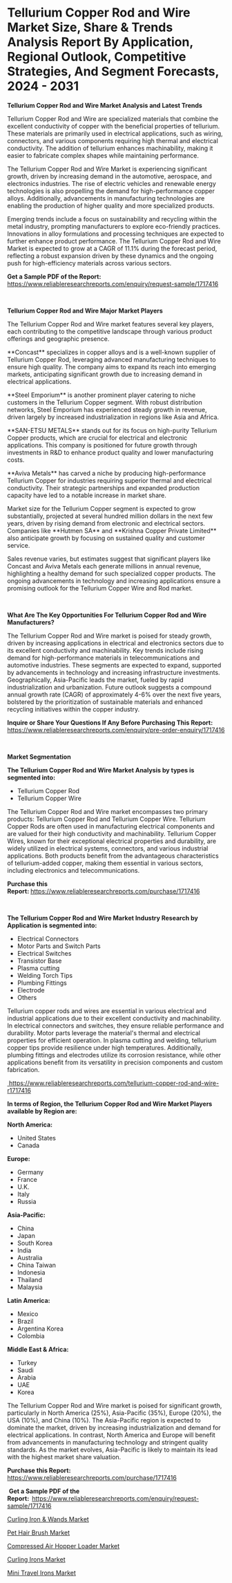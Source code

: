 <p><h1>Tellurium Copper Rod and Wire Market Size, Share & Trends Analysis Report By Application, Regional Outlook, Competitive Strategies, And Segment Forecasts, 2024 - 2031</h1></p><p><strong>Tellurium Copper Rod and Wire Market Analysis and Latest Trends</strong></p>
<p><p>Tellurium Copper Rod and Wire are specialized materials that combine the excellent conductivity of copper with the beneficial properties of tellurium. These materials are primarily used in electrical applications, such as wiring, connectors, and various components requiring high thermal and electrical conductivity. The addition of tellurium enhances machinability, making it easier to fabricate complex shapes while maintaining performance.</p><p>The Tellurium Copper Rod and Wire Market is experiencing significant growth, driven by increasing demand in the automotive, aerospace, and electronics industries. The rise of electric vehicles and renewable energy technologies is also propelling the demand for high-performance copper alloys. Additionally, advancements in manufacturing technologies are enabling the production of higher quality and more specialized products.</p><p>Emerging trends include a focus on sustainability and recycling within the metal industry, prompting manufacturers to explore eco-friendly practices. Innovations in alloy formulations and processing techniques are expected to further enhance product performance. The Tellurium Copper Rod and Wire Market is expected to grow at a CAGR of 11.1% during the forecast period, reflecting a robust expansion driven by these dynamics and the ongoing push for high-efficiency materials across various sectors.</p></p>
<p><strong>Get a Sample PDF of the Report:&nbsp;</strong> <a href="https://www.reliableresearchreports.com/enquiry/request-sample/1717416?utm_campaign=9&utm_medium=2&utm_source=Github&utm_content=ia&utm_term=28122024&utm_id=tellurium-copper-rod-and-wire">https://www.reliableresearchreports.com/enquiry/request-sample/1717416</a></p>
<p>&nbsp;</p>
<p><strong>Tellurium Copper Rod and Wire Major Market Players</strong></p>
<p><p>The Tellurium Copper Rod and Wire market features several key players, each contributing to the competitive landscape through various product offerings and geographic presence. </p><p>**Concast** specializes in copper alloys and is a well-known supplier of Tellurium Copper Rod, leveraging advanced manufacturing techniques to ensure high quality. The company aims to expand its reach into emerging markets, anticipating significant growth due to increasing demand in electrical applications. </p><p>**Steel Emporium** is another prominent player catering to niche customers in the Tellurium Copper segment. With robust distribution networks, Steel Emporium has experienced steady growth in revenue, driven largely by increased industrialization in regions like Asia and Africa.</p><p>**SAN-ETSU METALS** stands out for its focus on high-purity Tellurium Copper products, which are crucial for electrical and electronic applications. This company is positioned for future growth through investments in R&D to enhance product quality and lower manufacturing costs.</p><p>**Aviva Metals** has carved a niche by producing high-performance Tellurium Copper for industries requiring superior thermal and electrical conductivity. Their strategic partnerships and expanded production capacity have led to a notable increase in market share.</p><p>Market size for the Tellurium Copper segment is expected to grow substantially, projected at several hundred million dollars in the next few years, driven by rising demand from electronic and electrical sectors. Companies like **Hutmen SA** and **Krishna Copper Private Limited** also anticipate growth by focusing on sustained quality and customer service.</p><p>Sales revenue varies, but estimates suggest that significant players like Concast and Aviva Metals each generate millions in annual revenue, highlighting a healthy demand for such specialized copper products. The ongoing advancements in technology and increasing applications ensure a promising outlook for the Tellurium Copper Wire and Rod market.</p></p>
<p>&nbsp;</p>
<p><strong>What Are The Key Opportunities For Tellurium Copper Rod and Wire Manufacturers?</strong></p>
<p><p>The Tellurium Copper Rod and Wire market is poised for steady growth, driven by increasing applications in electrical and electronics sectors due to its excellent conductivity and machinability. Key trends include rising demand for high-performance materials in telecommunications and automotive industries. These segments are expected to expand, supported by advancements in technology and increasing infrastructure investments. Geographically, Asia-Pacific leads the market, fueled by rapid industrialization and urbanization. Future outlook suggests a compound annual growth rate (CAGR) of approximately 4-6% over the next five years, bolstered by the prioritization of sustainable materials and enhanced recycling initiatives within the copper industry.</p></p>
<p><strong>Inquire or Share Your Questions If Any Before Purchasing This Report:</strong> <a href="https://www.reliableresearchreports.com/enquiry/pre-order-enquiry/1717416?utm_campaign=9&utm_medium=2&utm_source=Github&utm_content=ia&utm_term=28122024&utm_id=tellurium-copper-rod-and-wire">https://www.reliableresearchreports.com/enquiry/pre-order-enquiry/1717416</a></p>
<p>&nbsp;</p>
<p><strong>Market Segmentation</strong></p>
<p><strong>The Tellurium Copper Rod and Wire Market Analysis by types is segmented into:</strong></p>
<p><ul><li>Tellurium Copper Rod</li><li>Tellurium Copper Wire</li></ul></p>
<p><p>The Tellurium Copper Rod and Wire market encompasses two primary products: Tellurium Copper Rod and Tellurium Copper Wire. Tellurium Copper Rods are often used in manufacturing electrical components and are valued for their high conductivity and machinability. Tellurium Copper Wires, known for their exceptional electrical properties and durability, are widely utilized in electrical systems, connectors, and various industrial applications. Both products benefit from the advantageous characteristics of tellurium-added copper, making them essential in various sectors, including electronics and telecommunications.</p></p>
<p><strong>Purchase this Report:&nbsp;</strong><a href="https://www.reliableresearchreports.com/purchase/1717416?utm_campaign=9&utm_medium=2&utm_source=Github&utm_content=ia&utm_term=28122024&utm_id=tellurium-copper-rod-and-wire">https://www.reliableresearchreports.com/purchase/1717416</a></p>
<p>&nbsp;</p>
<p><strong>The Tellurium Copper Rod and Wire Market Industry Research by Application is segmented into:</strong></p>
<p><ul><li>Electrical Connectors</li><li>Motor Parts and Switch Parts</li><li>Electrical Switches</li><li>Transistor Base</li><li>Plasma cutting</li><li>Welding Torch Tips</li><li>Plumbing Fittings</li><li>Electrode</li><li>Others</li></ul></p>
<p><p>Tellurium copper rods and wires are essential in various electrical and industrial applications due to their excellent conductivity and machinability. In electrical connectors and switches, they ensure reliable performance and durability. Motor parts leverage the material's thermal and electrical properties for efficient operation. In plasma cutting and welding, tellurium copper tips provide resilience under high temperatures. Additionally, plumbing fittings and electrodes utilize its corrosion resistance, while other applications benefit from its versatility in precision components and custom fabrication.</p></p>
<p><a href="https://www.reliableresearchreports.com/tellurium-copper-rod-and-wire-r1717416?utm_campaign=9&utm_medium=2&utm_source=Github&utm_content=ia&utm_term=28122024&utm_id=tellurium-copper-rod-and-wire">&nbsp;https://www.reliableresearchreports.com/tellurium-copper-rod-and-wire-r1717416</a></p>
<p><strong>In terms of Region, the Tellurium Copper Rod and Wire Market Players available by Region are:</strong></p>
<p>
    <p> <strong> North America: </strong>
        <ul>
            <li>United States</li>
            <li>Canada</li>
        </ul>
        </p> 
    <p> <strong> Europe: </strong>
        <ul>
            <li>Germany</li>
            <li>France</li>
            <li>U.K.</li>
            <li>Italy</li>
            <li>Russia</li>
        </ul>
        </p> 
    <p> <strong> Asia-Pacific: </strong>
        <ul>
            <li>China</li>
            <li>Japan</li>
            <li>South Korea</li>
            <li>India</li>
            <li>Australia</li>
            <li>China Taiwan</li>
            <li>Indonesia</li>
            <li>Thailand</li>
            <li>Malaysia</li>
        </ul>
        </p> 
    <p> <strong> Latin America: </strong>
        <ul>
            <li>Mexico</li>
            <li>Brazil</li>
            <li>Argentina Korea</li>
            <li>Colombia</li>
        </ul>
        </p> 
    <p> <strong> Middle East & Africa: </strong>
        <ul>
            <li>Turkey</li>
            <li>Saudi</li>
            <li>Arabia</li>
            <li>UAE</li>
            <li>Korea</li>
        </ul>
    </p>
    </p>
<p><p>The Tellurium Copper Rod and Wire market is poised for significant growth, particularly in North America (25%), Asia-Pacific (35%), Europe (20%), the USA (10%), and China (10%). The Asia-Pacific region is expected to dominate the market, driven by increasing industrialization and demand for electrical applications. In contrast, North America and Europe will benefit from advancements in manufacturing technology and stringent quality standards. As the market evolves, Asia-Pacific is likely to maintain its lead with the highest market share valuation.</p></p>
<p><strong>Purchase this Report: </strong><a href="https://www.reliableresearchreports.com/purchase/1717416?utm_campaign=9&utm_medium=2&utm_source=Github&utm_content=ia&utm_term=28122024&utm_id=tellurium-copper-rod-and-wire">https://www.reliableresearchreports.com/purchase/1717416</a></p>
<p>&nbsp;<strong>Get a Sample PDF of the Report:&nbsp;&nbsp;</strong><a href="https://www.reliableresearchreports.com/enquiry/request-sample/1717416?utm_campaign=9&utm_medium=2&utm_source=Github&utm_content=ia&utm_term=28122024&utm_id=tellurium-copper-rod-and-wire">https://www.reliableresearchreports.com/enquiry/request-sample/1717416</a></p>
<p><strong></strong></p>
<p><p><a href="https://github.com/SanjidaMahmud54/Market-Research-Report-List-1/blob/main/curling-iron-wands-market.md?utm_campaign=9&utm_medium=2&utm_source=Github&utm_content=ia&utm_term=28122024&utm_id=tellurium-copper-rod-and-wire">Curling Iron & Wands Market</a></p><p><a href="https://github.com/danikabiele541/Market-Research-Report-List-1/blob/main/pet-hair-brush-market.md?utm_campaign=9&utm_medium=2&utm_source=Github&utm_content=ia&utm_term=28122024&utm_id=tellurium-copper-rod-and-wire">Pet Hair Brush Market</a></p><p><a href="https://github.com/ulyssacrayne00231/Market-Research-Report-List-1/blob/main/compressed-air-hopper-loader-market.md?utm_campaign=9&utm_medium=2&utm_source=Github&utm_content=ia&utm_term=28122024&utm_id=tellurium-copper-rod-and-wire">Compressed Air Hopper Loader Market</a></p><p><a href="https://github.com/WashimHussain441/Market-Research-Report-List-1/blob/main/curling-irons-market.md?utm_campaign=9&utm_medium=2&utm_source=Github&utm_content=ia&utm_term=28122024&utm_id=tellurium-copper-rod-and-wire">Curling Irons Market</a></p><p><a href="https://github.com/manesros8/Market-Research-Report-List-1/blob/main/mini-travel-irons-market.md?utm_campaign=9&utm_medium=2&utm_source=Github&utm_content=ia&utm_term=28122024&utm_id=tellurium-copper-rod-and-wire">Mini Travel Irons Market</a></p></p>